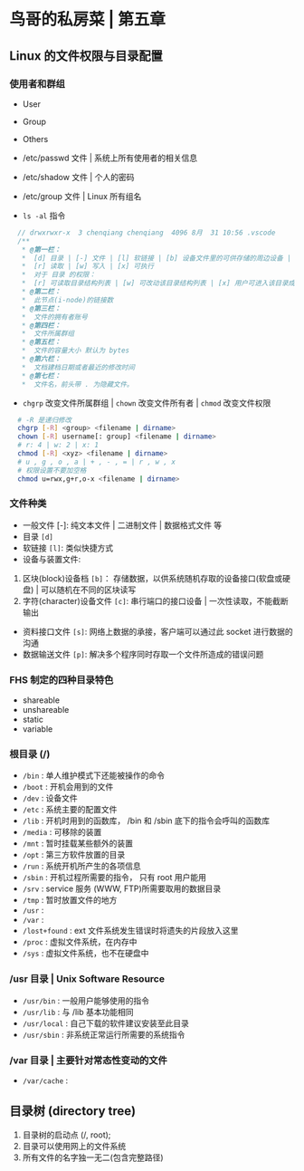 # 鸟哥的私房菜 | 第五章

## Linux 的文件权限与目录配置

### 使用者和群组

* User
* Group
* Others

* /etc/passwd 文件 | 系统上所有使用者的相关信息
* /etc/shadow 文件 | 个人的密码
* /etc/group 文件 | Linux 所有组名

* `ls -al` 指令
```js
  // drwxrwxr-x  3 chenqiang chenqiang  4096 8月  31 10:56 .vscode
  /**
   * @第一栏： 
   *  [d] 目录 | [-] 文件 | [l] 软链接 | [b] 设备文件里的可供存储的周边设备 | [c] 设备文件里的串行端口设备
   *  [r] 读取 | [w] 写入 | [x] 可执行
   *  对于 目录 的权限：
   *  [r] 可读取目录结构列表 | [w] 可改动该目录结构列表 | [x] 用户可进入该目录成为工作目录
   * @第二栏：
   *  此节点(i-node)的链接数
   * @第三栏：
   *  文件的拥有者账号
   * @第四栏：
   *  文件所属群组
   * @第五栏：
   *  文件的容量大小 默认为 bytes
   * @第六栏：
   *  文档建档日期或者最近的修改时间
   * @第七栏：
   *  文件名，前头带 . 为隐藏文件。
```

* `chgrp` 改变文件所属群组 | `chown` 改变文件所有者 | `chmod` 改变文件权限
```bash
  # -R 是递归修改
  chgrp [-R] <group> <filename | dirname>
  chown [-R] username[: group] <filename | dirname>
  # r: 4 | w: 2 | x: 1
  chmod [-R] <xyz> <filename | dirname>
  # u , g , o , a | + , - , = | r , w , x
  # 权限设置不要加空格
  chmod u=rwx,g+r,o-x <filename | dirname>
```

### 文件种类

* 一般文件 [-]: 纯文本文件 | 二进制文件 | 数据格式文件 等
* 目录 `[d]`
* 软链接 `[l]`: 类似快捷方式
* 设备与装置文件:
1. 区块(block)设备档 `[b]`： 存储数据，以供系统随机存取的设备接口(软盘或硬盘) | 可以随机在不同的区块读写
2. 字符(character)设备文件 `[c]`: 串行端口的接口设备 | 一次性读取，不能截断输出
* 资料接口文件 `[s]`: 网络上数据的承接，客户端可以通过此 socket 进行数据的沟通
* 数据输送文件 `[p]`: 解决多个程序同时存取一个文件所造成的错误问题

### FHS 制定的四种目录特色

* shareable
* unshareable
* static
* variable

### 根目录 (/)

* `/bin` : 单人维护模式下还能被操作的命令
* `/boot` : 开机会用到的文件
* `/dev` : 设备文件
* `/etc` : 系统主要的配置文件
* `/lib` : 开机时用到的函数库， /bin 和 /sbin 底下的指令会呼叫的函数库
* `/media` : 可移除的装置
* `/mnt` : 暂时挂载某些额外的装置
* `/opt` : 第三方软件放置的目录
* `/run` : 系统开机所产生的各项信息
* `/sbin` : 开机过程所需要的指令， 只有 root 用户能用
* `/srv` : service 服务 (WWW, FTP)所需要取用的数据目录
* `/tmp` : 暂时放置文件的地方
* `/usr` :
* `/var` :
* `/lost+found` : ext 文件系统发生错误时将遗失的片段放入这里
* `/proc` : 虚拟文件系统，在内存中
* `/sys` : 虚拟文件系统，也不在硬盘中

### /usr 目录 | Unix Software Resource

* `/usr/bin` : 一般用户能够使用的指令
* `/usr/lib` : 与 /lib 基本功能相同
* `/usr/local` : 自己下载的软件建议安装至此目录
* `/usr/sbin` : 非系统正常运行所需要的系统指令

### /var 目录 | 主要针对常态性变动的文件

* `/var/cache` : 

## 目录树 (directory tree)

1. 目录树的启动点 (/, root);
2. 目录可以使用网上的文件系统
3. 所有文件的名字独一无二(包含完整路径)
